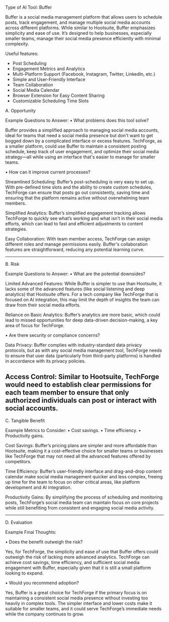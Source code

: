 Type of AI Tool: Buffer

Buffer is a social media management platform that allows users to schedule posts, track engagement, and manage multiple social media accounts across different platforms. While similar to Hootsuite, Buffer emphasizes simplicity and ease of use. It’s designed to help businesses, especially smaller teams, manage their social media presence efficiently with minimal complexity.

Useful features: 

- Post Scheduling
- Engagement Metrics and Analytics
- Multi-Platform Support (Facebook, Instagram, Twitter, LinkedIn, etc.)
- Simple and User-Friendly Interface
- Team Collaboration
- Social Media Calendar
- Browser Extension for Easy Content Sharing
- Customizable Scheduling Time Slots



A. Opportunity

Example Questions to Answer:
 • What problems does this tool solve? 

 Buffer provides a simplified approach to managing social media accounts, ideal for teams that need a social media presence but don't want to get bogged down by a complicated interface or excess features. TechForge, as a smaller platform, could use Buffer to maintain a consistent posting schedule, keep track of user engagement, and optimize their social media strategy—all while using an interface that's easier to manage for smaller teams.


 • How can it improve current processes? 

Streamlined Scheduling: Buffer’s post-scheduling is very easy to set up. With pre-defined time slots and the ability to create custom schedules, TechForge can ensure that posts go out consistently, saving time and ensuring that the platform remains active without overwhelming team members.

Simplified Analytics: Buffer’s simplified engagement tracking allows TechForge to quickly see what’s working and what isn’t in their social media efforts, which can lead to fast and efficient adjustments to content strategies.

Easy Collaboration: With team member access, TechForge can assign different roles and manage permissions easily. Buffer's collaboration features are straightforward, reducing any potential learning curve.

-----------

B. Risk

Example Questions to Answer:
 • What are the potential downsides? 

 Limited Advanced Features: While Buffer is simpler to use than Hootsuite, it lacks some of the advanced features (like social listening and deep analytics) that Hootsuite offers. For a tech company like TechForge that is focused on AI integration, this may limit the depth of insights the team can draw from their social media efforts.

Reliance on Basic Analytics: Buffer’s analytics are more basic, which could lead to missed opportunities for deep data-driven decision-making, a key area of focus for TechForge.

 • Are there security or compliance concerns?
 
Data Privacy: Buffer complies with industry-standard data privacy protocols, but as with any social media management tool, TechForge needs to ensure that user data (particularly from third-party platforms) is handled in accordance with its privacy policies.

Access Control: Similar to Hootsuite, TechForge would need to establish clear permissions for each team member to ensure that only authorized individuals can post or interact with social accounts.
-----------


C. Tangible Benefit

Example Metrics to Consider:
 • Cost savings.
 • Time efficiency.
 • Productivity gains.

Cost Savings: Buffer’s pricing plans are simpler and more affordable than Hootsuite, making it a cost-effective choice for smaller teams or businesses like TechForge that may not need all the advanced features offered by competitors.

Time Efficiency: Buffer’s user-friendly interface and drag-and-drop content calendar make social media management quicker and less complex, freeing up time for the team to focus on other critical areas, like platform development and AI integration.

Productivity Gains: By simplifying the process of scheduling and monitoring posts, TechForge’s social media team can maintain focus on core projects while still benefiting from consistent and engaging social media activity.

-----------

D. Evaluation

Example Final Thoughts:

 • Does the benefit outweigh the risk? 

 Yes, for TechForge, the simplicity and ease of use that Buffer offers could outweigh the risk of lacking more advanced analytics. TechForge can achieve cost savings, time efficiency, and sufficient social media engagement with Buffer, especially given that it is still a small platform looking to expand.

 • Would you recommend adoption? 

 Yes, Buffer is a great choice for TechForge if the primary focus is on maintaining a consistent social media presence without investing too heavily in complex tools. The simpler interface and lower costs make it suitable for smaller teams, and it could serve TechForge’s immediate needs while the company continues to grow.

